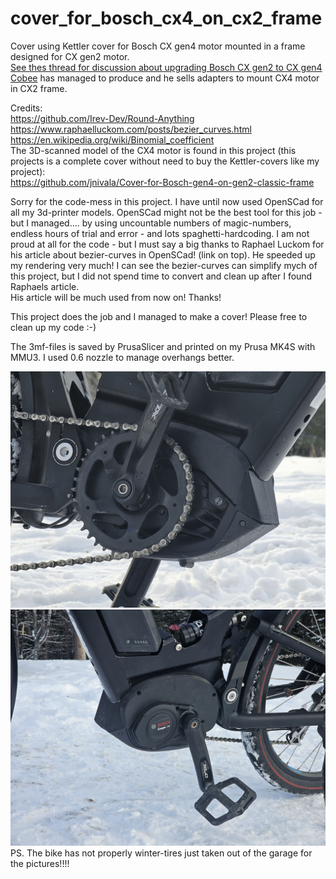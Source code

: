 # cover_for_bosch_cx4_on_cx2_frame
Cover using Kettler cover for Bosch CX gen4 motor mounted in a frame designed for CX gen2 motor. <br />
[See thes thread for discussion about upgrading Bosch CX gen2 to CX gen4](https://www.emtbforums.com/threads/anyone-ever-replaced-a-cx-gen-2-for-the-new-gen-4.20513/) <br />
[Cobee](https://www.emtbforums.com/members/cobee.29868/) has managed to produce and he sells adapters to mount CX4 motor in CX2 frame. <br />

Credits: <br />
https://github.com/Irev-Dev/Round-Anything <br />
https://www.raphaelluckom.com/posts/bezier_curves.html <br />
https://en.wikipedia.org/wiki/Binomial_coefficient <br />
The 3D-scanned model of the CX4 motor is found in this project (this projects is a complete cover without need to buy the Kettler-covers like my project): <br />
https://github.com/jnivala/Cover-for-Bosch-gen4-on-gen2-classic-frame

Sorry for the code-mess in this project. I have until now used OpenSCad for all my 3d-printer models.
OpenSCad might not be the best tool for this job - but I managed.... by using uncountable numbers of magic-numbers, endless hours of trial and error - and lots spaghetti-hardcoding.
I am not proud at all for the code - but I must say a big thanks to Raphael Luckom for his article about bezier-curves in OpenSCad! (link on top). He speeded up my rendering very much!
I can see the bezier-curves can simplify mych of this project, but I did not spend time to convert and clean up after I found Raphaels article.<br />
His article will be much used from now on! Thanks! 

This project does the job and I managed to make a cover! Please free to clean up my code :-)

The 3mf-files is saved by PrusaSlicer and printed on my Prusa MK4S with MMU3. I used 0.6 nozzle to manage overhangs better.


![Cover gen4 right](img/20250313_151951_DxO.jpg?raw=true "Cover gen4 on gen2 frame right")
![Cover gen4 left](img/20250313_152009_DxO.jpg?raw=true "Cover gen4 on gen2 frame left")
PS. The bike has not properly winter-tires just taken out of the garage for the pictures!!!!
